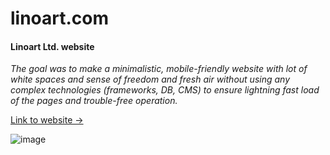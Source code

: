 # linoart.com
#### Linoart Ltd. website

_The goal was to make a minimalistic, mobile-friendly website with lot of white spaces and sense of freedom and fresh air without using any complex technologies (frameworks, DB, CMS) to ensure lightning fast load of the pages and trouble-free operation._

[Link to website ->](https://www.linoart.com)

![image](https://github.com/Nikolay-St-D/linoart.com/assets/126271396/986481c8-3522-46b1-b8aa-11f4248d148c)
